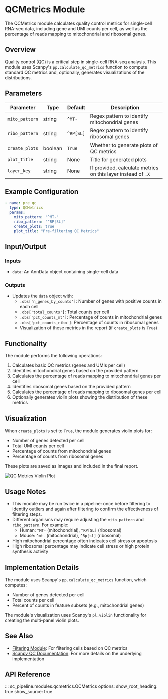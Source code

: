 # QCMetrics Module

The QCMetrics module calculates quality control metrics for single-cell RNA-seq data, including gene and UMI counts per cell, as well as the percentage of reads mapping to mitochondrial and ribosomal genes.

## Overview

Quality control (QC) is a critical step in single-cell RNA-seq analysis. This module uses Scanpy's `pp.calculate_qc_metrics` function to compute standard QC metrics and, optionally, generates visualizations of the distributions.

## Parameters

| Parameter | Type | Default | Description |
|-----------|------|---------|-------------|
| `mito_pattern` | string | `^MT-` | Regex pattern to identify mitochondrial genes |
| `ribo_pattern` | string | `^RP[SL]` | Regex pattern to identify ribosomal genes |
| `create_plots` | boolean | `True` | Whether to generate plots of QC metrics |
| `plot_title` | string | None | Title for generated plots |
| `layer_key` | string | None | If provided, calculate metrics on this layer instead of `.X` |

## Example Configuration

```yaml
- name: pre_qc
  type: QCMetrics
  params:
    mito_pattern: "^MT-"
    ribo_pattern: "^RP[SL]"
    create_plots: true
    plot_title: "Pre-filtering QC Metrics"
```

## Input/Output

### Inputs

- `data`: An AnnData object containing single-cell data

### Outputs

- Updates the `data` object with:
  - `.obs['n_genes_by_counts']`: Number of genes with positive counts in each cell
  - `.obs['total_counts']`: Total counts per cell
  - `.obs['pct_counts_mt']`: Percentage of counts in mitochondrial genes
  - `.obs['pct_counts_ribo']`: Percentage of counts in ribosomal genes
  - Visualization of these metrics in the report (if `create_plots` is `True`)

## Functionality

The module performs the following operations:

1. Calculates basic QC metrics (genes and UMIs per cell)
2. Identifies mitochondrial genes based on the provided pattern
3. Calculates the percentage of reads mapping to mitochondrial genes per cell
4. Identifies ribosomal genes based on the provided pattern
5. Calculates the percentage of reads mapping to ribosomal genes per cell
6. Optionally generates violin plots showing the distribution of these metrics

## Visualization

When `create_plots` is set to `True`, the module generates violin plots for:

- Number of genes detected per cell
- Total UMI counts per cell
- Percentage of counts from mitochondrial genes
- Percentage of counts from ribosomal genes

These plots are saved as images and included in the final report.

![QC Metrics Violin Plot](../images/qc_metrics_example.png)

## Usage Notes

- This module may be run twice in a pipeline: once before filtering to identify outliers and again after filtering to confirm the effectiveness of filtering steps.
- Different organisms may require adjusting the `mito_pattern` and `ribo_pattern`. For example:
  - Human: `^MT-` (mitochondrial), `^RP[SL]` (ribosomal)
  - Mouse: `^mt-` (mitochondrial), `^Rp[sl]` (ribosomal)
- High mitochondrial percentage often indicates cell stress or apoptosis
- High ribosomal percentage may indicate cell stress or high protein synthesis activity

## Implementation Details

The module uses Scanpy's `pp.calculate_qc_metrics` function, which computes:

- Number of genes detected per cell
- Total counts per cell
- Percent of counts in feature subsets (e.g., mitochondrial genes)

The module's visualization uses Scanpy's `pl.violin` functionality for creating the multi-panel violin plots.

## See Also

- [Filtering Module](filtering.md): For filtering cells based on QC metrics
- [Scanpy QC Documentation](https://scanpy.readthedocs.io/en/stable/generated/scanpy.pp.calculate_qc_metrics.html): For more details on the underlying implementation

## API Reference

::: sc_pipeline.modules.qcmetrics.QCMetrics
    options:
      show_root_heading: true
      show_source: true